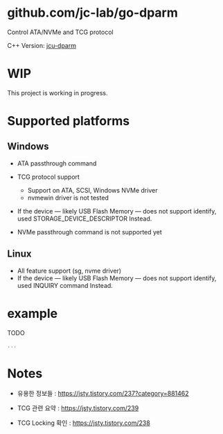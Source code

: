 # github.com/jc-lab/go-dparm

Control ATA/NVMe and TCG protocol

C++ Version: [jcu-dparm](https://github.com/jc-lab/jcu-dparm)

# WIP

This project is working in progress.

# Supported platforms

## Windows

* ATA passthrough command
* TCG protocol support
    - Support on ATA, SCSI, Windows NVMe driver
    - nvmewin driver is not tested
* If the device ― likely USB Flash Memory ― does not support identify, used STORAGE_DEVICE_DESCRIPTOR Instead.

* NVMe passthrough command is not supported yet

## Linux

* All feature support (sg, nvme driver)
* If the device ― likely USB Flash Memory ― does not support identify, used INQUIRY command Instead.


# example

TODO

```go
...
```


# Notes

* 유용한 정보들 : https://jsty.tistory.com/237?category=881462

* TCG 관련 요약 : https://jsty.tistory.com/239

* TCG Locking 확인 : https://jsty.tistory.com/238